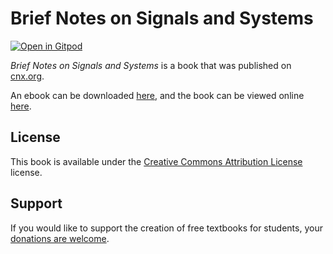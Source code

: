 # Brief Notes on Signals and Systems

[![Open in Gitpod](https://gitpod.io/button/open-in-gitpod.svg)](https://gitpod.io/from-referrer/)

_Brief Notes on Signals and Systems_ is a book that was published on [cnx.org](https://cnx.org/).

An ebook can be downloaded [here](https://github.com/cnx-user-books/cnxbook-brief-notes-on-signals-and-systems/releases/latest), and the book can be viewed online [here](https://github.com/cnx-user-books/cnxbook-brief-notes-on-signals-and-systems/releases/latest).

## License
This book is available under the [Creative Commons Attribution License](./LICENSE) license.

## Support
If you would like to support the creation of free textbooks for students, your [donations are welcome](https://riceconnect.rice.edu/donation/support-openstax-banner).
